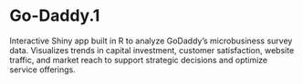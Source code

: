 # Go-Daddy.1
Interactive Shiny app built in R to analyze GoDaddy’s microbusiness survey data. Visualizes trends in capital investment, customer satisfaction, website traffic, and market reach to support strategic decisions and optimize service offerings.
